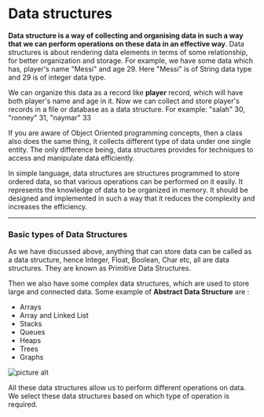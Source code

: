 # Data structures

**Data structure is a way of collecting and organising data in such a way that we can perform operations on these data in an effective way**. Data structures is about rendering data elements in terms of some relationship, for better organization and storage. For example, we have some data which has, player's name "Messi" and age 29. Here "Messi" is of String data type and 29 is of integer data type.

We can organize this data as a record like **player** record, which will have both player's name and age in it. Now we can collect and store player's records in a file or database as a data structure. For example: "salah" 30, "ronney" 31, "naymar" 33

If you are aware of Object Oriented programming concepts, then a class also does the same thing, it collects different type of data under one single entity. The only difference being, data structures provides for techniques to access and manipulate data efficiently.

In simple language, data structures are structures programmed to store ordered data, so that various operations can be performed on it easily. It represents the knowledge of data to be organized in memory. It should be designed and implemented in such a way that it reduces the complexity and increases the efficiency.
- - - - 
### Basic types of Data Structures
As we have discussed above, anything that can store data can be called as a data structure, hence Integer, Float, Boolean, Char etc, all are data structures. They are known as Primitive Data Structures.

Then we also have some complex data structures, which are used to store large and connected data. Some example of **Abstract Data Structure** are :
- Arrays
- Array and Linked List
- Stacks
- Queues
- Heaps
- Trees
- Graphs

![picture alt](https://media.geeksforgeeks.org/wp-content/uploads/20191010170332/Untitled-Diagram-183.png "data-structures")

All these data structures allow us to perform different operations on data. We select these data structures based on which type of operation is required.

